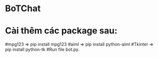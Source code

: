 # BoTChat
# Cài thêm các package sau:
#mpg123 => pip install mpg123
#aiml => pip install python-aiml
#Tkinter => pip install python-tk
#Run file bot.py.
